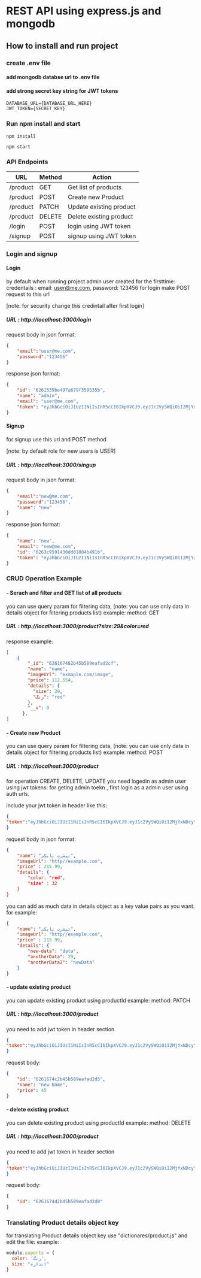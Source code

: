 # REST API using express.js and mongodb

## How to install and run project
### create .env file
#### add mongodb databse url to .env file
#### add strong secret key string for JWT tokens
```
DATABASE_URL={DATABASE_URL_HERE}
JWT_TOKEN={SECRET_KEY}
```
### Run npm install and start
```
npm install
```
```
npm start
```


### API Endpoints
                    
URL  | Method | Action
------------- | ------------- | -------------
/product  | GET | Get list of products
/product  | POST | Create new Product 
/product | PATCH | Update existing product
/product | DELETE | Delete existing product
/login | POST | login using JWT token
/signup | POST | signup using JWT token

### Login and signup
####  Login
by default when running project admin user created for the firsttime:
credentails : email: user@me.com, password: 123456
for login make POST request to this url

[note: for security change this credintail after first login]

##### URL : http://localhost:3000/login
request body in json format:
```json
{
    "email":"user@me.com",
    "password":"123456"
}
```

response json format:
```json
{
    "id": "6261539be497a679f359535b",
    "name": "admin",
    "email": "user@me.com",
    "token": "eyJhbGciOiJIUzI1NiIsInR5cCI6IkpXVCJ9.eyJ1c2VySWQiOiI2MjYxNTM5YmU0OTdhNjc5ZjM1OTUzNWIiLCJpYXQiOjE2NTA3MDY2NTAsImV4cCI6MTY1MTMxMTQ1MH0.5JD4rYK7lccyZo-kInqJmZtaHxi7NNIRFQw5Z_-i2-E"
}
```
####  Signup
for signup use this url and POST method

[note: by default role for new users is USER]

##### URL : http://localhost:3000/singup
request body in json format:
```json
{
    "email":"new@me.com",
    "password":"123456",
    "name": "new"
}
```

response json format:
```json
{
    "name": "new",
    "email": "new@me.com",
    "id": "6263c9591430dd81804b491b",
    "token": "eyJhbGciOiJIUzI1NiIsInR5cCI6IkpXVCJ9.eyJ1c2VySWQiOiI2MjYzYzk1OTE0MzBkZDgxODA0YjQ5MWIiLCJpYXQiOjE2NTA3MDY3NzcsImV4cCI6MTY1MTMxMTU3N30.6lCSmXyPD12ndEJ3e6THx3lGsyBHY0EkoY1_w6TJWGw"
}
```
### CRUD Operation Example
#### -  Serach and filter and GET list of all products
you can use query param for filtering data, (note: you can use only data in details object for filtering products list)
example:
method: GET
##### URL : http://localhost:3000/product?size:29&color=red
response example:
```json
[
	{
		"_id": "626167482b45b589eafad2cf",
		"name": "name",
		"imageUrl": "exmaple.com/image",
		"price": 112.554,
		"details": {
		  "size": 29,
		  "رنگ": "red"
		},
		"__v": 0
	  },
]
```
#### -  Create new Product
you can use query param for filtering data, (note: you can use only data in details object for filtering products list)
example:
method: POST
##### URL : http://localhost:3000/product
for operation CREATE, DELETE, UPDATE you need logedin as admin user using jwt tokens:
for geting admin toekn , first login as a admin user using auth urls.

include your jwt token in header like this:
```json
{
"token":"eyJhbGciOiJIUzI1NiIsInR5cCI6IkpXVCJ9.eyJ1c2VySWQiOiI2MjYxNDcyYjk5NDdlNWQ2NzEzZTc1YzIiLCJpYXQiOjE2NTA1NDM5MDYsImV4cCI6MTY1MTE0ODcwNn0.0ZZySC02OjXRJAgrcOmAF1HeAsvmN_qIrp8O3hr3KZ4"
}
```


request body in json format:
```json
{
	"name": "تیشرت نایکی",
	"imageUrl": "http//example.com",
	"price" : 215.99,
	"details": {
		"color: "red",
		"size" : 32
	}
}
```
you can add as much data in details object as a key value pairs as you want.
for example:
```json
{
	"name": "تیشرت نایکی",
	"imageUrl": "http//example.com",
	"price" : 215.99,
	"details": {
		"new-data": "data",
		"anotherData": 29,
		"anotherData2": "newData"
	}
}
```
#### -  update existing product
you can update existing product using productId
example:
method: PATCH
##### URL : http://localhost:3000/product
you need to add jwt token in header section
```json
{
"token":"eyJhbGciOiJIUzI1NiIsInR5cCI6IkpXVCJ9.eyJ1c2VySWQiOiI2MjYxNDcyYjk5NDdlNWQ2NzEzZTc1YzIiLCJpYXQiOjE2NTA1NDM5MDYsImV4cCI6MTY1MTE0ODcwNn0.0ZZySC02OjXRJAgrcOmAF1HeAsvmN_qIrp8O3hr3KZ4"
}
```
request body:
```json
{
    "id": "6261674c2b45b589eafad2d5",
    "name": "new Name",
    "price": 45
}
```

#### -  delete existing product
you can delete existing product using productId
example:
method: DELETE
##### URL : http://localhost:3000/product
you need to add jwt token in header section
```json
{
"token":"eyJhbGciOiJIUzI1NiIsInR5cCI6IkpXVCJ9.eyJ1c2VySWQiOiI2MjYxNDcyYjk5NDdlNWQ2NzEzZTc1YzIiLCJpYXQiOjE2NTA1NDM5MDYsImV4cCI6MTY1MTE0ODcwNn0.0ZZySC02OjXRJAgrcOmAF1HeAsvmN_qIrp8O3hr3KZ4"
}
```

request body:
```json
{
    "id": "6261674d2b45b589eafad2d8"
}
```

### Translating Product details object key
for translating Product details object key use "dictionares/product.js" and edit the file:
example:
```js
module.exports = {
  color: 'رنگ',
  size: "اندازه"
}
```
